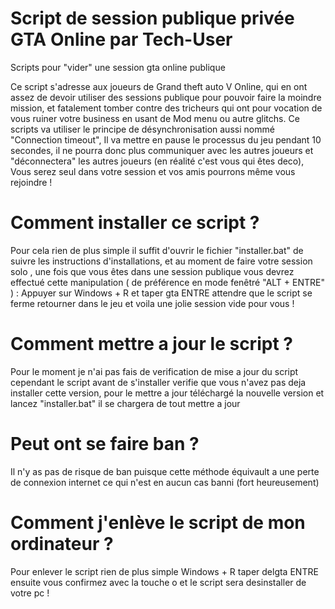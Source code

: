# Script de session publique privée GTA Online par Tech-User
Scripts pour "vider" une session gta online publique

Ce script s'adresse aux joueurs de Grand theft auto V Online, qui en ont assez de devoir utiliser des sessions publique pour pouvoir faire la moindre mission, et fatalement tomber contre des tricheurs qui ont pour vocation de vous ruiner votre business en usant de Mod menu ou autre glitchs. Ce scripts va utiliser le principe de désynchronisation aussi nommé "Connection timeout", Il va mettre en pause le processus du jeu pendant 10 secondes, il ne pourra donc plus communiquer avec les autres joueurs et "déconnectera" les autres joueurs (en réalité c'est vous qui êtes deco), Vous serez seul dans votre session et vos amis pourrons même vous rejoindre !

# Comment installer ce script ?
Pour cela rien de plus simple il suffit d'ouvrir le fichier "installer.bat" de suivre les instructions d'installations, et au moment de faire votre session solo , une fois que vous êtes dans une session publique vous devrez effectué cette manipulation ( de préférence en mode fenêtré "ALT + ENTRE" ) : Appuyer sur Windows + R et taper gta ENTRE attendre que le script se ferme retourner dans le jeu et voila une jolie session vide pour vous !

# Comment mettre a jour le script ?
Pour le moment je n'ai pas fais de verification de mise a jour du script cependant le script avant de s'installer verifie que vous n'avez pas deja installer cette version, pour le mettre a jour téléchargé la nouvelle version et lancez "installer.bat" il se chargera de tout mettre a jour

# Peut ont se faire ban ? 
Il n'y as pas de risque de ban puisque cette méthode équivault a une perte de connexion internet ce qui n'est en aucun cas banni (fort heureusement)

# Comment j'enlève le script de mon ordinateur ?
Pour enlever le script rien de plus simple Windows + R taper delgta ENTRE ensuite vous confirmez avec la touche o et le script sera desinstaller de votre pc !
